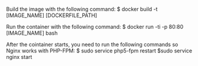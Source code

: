 

Build the image with the following command:
$ docker build -t [IMAGE_NAME] [DOCKERFILE_PATH]

Run the container with the following command:
$ docker run -ti -p 80:80 [IMAGE_NAME] bash

After the cointainer starts, you need to run the following commands so Nginx works with PHP-FPM:
$ sudo service php5-fpm restart
$sudo service nginx start
